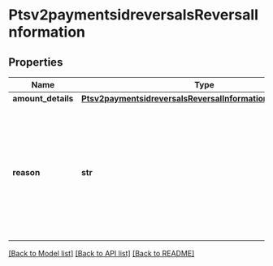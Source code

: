 # Ptsv2paymentsidreversalsReversalInformation

## Properties
Name | Type | Description | Notes
------------ | ------------- | ------------- | -------------
**amount_details** | [**Ptsv2paymentsidreversalsReversalInformationAmountDetails**](Ptsv2paymentsidreversalsReversalInformationAmountDetails.md) |  | [optional] 
**reason** | **str** | Reason for the authorization reversal. Possible value:   - &#x60;34&#x60;: Suspected fraud  CyberSource ignores this field for processors that do not support this value.  For details, see &#x60;auth_reversal_reason&#x60; field description in [Credit Card Services Using the SCMP API.](https://apps.cybersource.com/library/documentation/dev_guides/CC_Svcs_SCMP_API/html/)  | [optional] 

[[Back to Model list]](../README.md#documentation-for-models) [[Back to API list]](../README.md#documentation-for-api-endpoints) [[Back to README]](../README.md)


